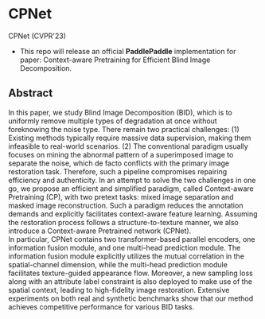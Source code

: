 # CPNet
CPNet (CVPR'23)

* This repo will release an official **PaddlePaddle** implementation for paper: Context-aware Pretraining for Efficient Blind Image Decomposition.

## Abstract
In this paper, we study Blind Image Decomposition (BID), which is to uniformly remove multiple types of degradation at once without foreknowing the noise type. There remain two practical challenges: 
(1) Existing methods typically require massive data supervision, making them infeasible to real-world scenarios.
(2) The conventional paradigm usually focuses on mining the abnormal pattern of a superimposed image to separate the noise, which de facto conflicts with the primary image restoration task. Therefore, such a pipeline compromises repairing efficiency and authenticity. 
In an attempt to solve the two challenges in one go, we propose an efficient and simplified paradigm, called Context-aware Pretraining (CP), with two pretext tasks: mixed image separation and masked image reconstruction.
Such a paradigm reduces the annotation demands and explicitly facilitates context-aware feature learning. 
Assuming the restoration process follows a structure-to-texture manner, we also introduce a Context-aware Pretrained network (CPNet).  
In particular, CPNet contains two transformer-based parallel encoders, one information fusion module, and one multi-head prediction module. The information fusion module explicitly utilizes the mutual correlation in the spatial-channel dimension, while the multi-head prediction module facilitates texture-guided appearance flow. 
Moreover, a new sampling loss along with an attribute label constraint is also deployed to make use of the spatial context, leading to high-fidelity image restoration. 
Extensive experiments on both real and synthetic benchmarks show that our method achieves competitive performance for various BID tasks.
